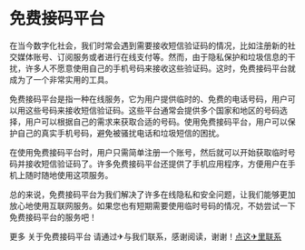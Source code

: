 # 免费接码平台

在当今数字化社会，我们时常会遇到需要接收短信验证码的情况，比如注册新的社交媒体账号、订阅服务或者进行在线支付等。然而，由于隐私保护和垃圾信息的干扰，许多人不愿意使用自己的手机号码来接收这些验证码。这时，免费接码平台就成为了一个非常实用的工具。

免费接码平台是指一种在线服务，它为用户提供临时的、免费的电话号码，用户可以用这些号码来接收短信验证码。这些平台通常会提供多个国家和地区的号码选择，用户可以根据自己的需求来获取合适的号码。使用免费接码平台，用户可以保护自己的真实手机号码，避免被骚扰电话和垃圾短信的困扰。

在使用免费接码平台时，用户只需简单注册一个账号，然后就可以开始获取临时号码并接收短信验证码了。许多免费接码平台还提供了手机应用程序，方便用户在手机上随时随地使用这项服务。

总的来说，免费接码平台为我们解决了许多在线隐私和安全问题，让我们能够更加放心地使用互联网服务。如果您也有短期需要使用临时号码的情况，不妨尝试一下免费接码平台的服务吧！

更多 关于免费接码平台 请通过✈与我们联系，感谢阅读，谢谢！[点这✈里联系](https://d.k02.cc)